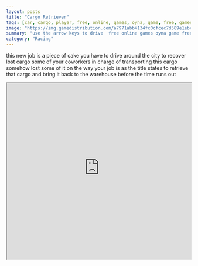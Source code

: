 ```yaml
---
layout: posts
title: "Cargo Retriever"
tags: [car, cargo, player, free, online, games, oyna, game, free, games, play, play, games]
image: "https://img.gamedistribution.com/a7971abb4134fc0cfcec7d589e1ebcf6.jpg"
summary: "use the arrow keys to drive  free online games oyna game free games play play games"
category: "Racing"
---
```


this new job is a piece of cake you have to drive around the city to recover lost cargo some of your coworkers in charge of transporting this cargo somehow lost some of it on the way your job is as the title states to retrieve that cargo and bring it back to the warehouse before the time runs out

<iframe width="100%" height="480px;" src="https://flash.gamedistribution.com?game=a7971abb4134fc0cfcec7d589e1ebcf6"></iframe>
